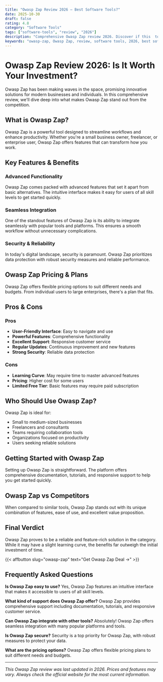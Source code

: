 ```yaml
---
title: "Owasp Zap Review 2026 – Best Software Tools?"
date: 2025-10-30
draft: false
rating: 4.8
category: "Software Tools"
tags: ["software-tools", "review", "2026"]
description: "Comprehensive Owasp Zap review 2026. Discover if this  tool is the best choice for your needs."
keywords: "owasp-zap, Owasp Zap, review, software tools, 2026, best software tools"
---
```


# Owasp Zap Review 2026: Is It Worth Your Investment?

Owasp Zap has been making waves in the  space, promising innovative solutions for modern businesses and individuals. In this comprehensive review, we'll dive deep into what makes Owasp Zap stand out from the competition.

## What is Owasp Zap?

Owasp Zap is a powerful  tool designed to streamline workflows and enhance productivity. Whether you're a small business owner, freelancer, or enterprise user, Owasp Zap offers features that can transform how you work.

## Key Features & Benefits

### Advanced Functionality
Owasp Zap comes packed with advanced features that set it apart from basic alternatives. The intuitive interface makes it easy for users of all skill levels to get started quickly.

### Seamless Integration
One of the standout features of Owasp Zap is its ability to integrate seamlessly with popular tools and platforms. This ensures a smooth workflow without unnecessary complications.

### Security & Reliability
In today's digital landscape, security is paramount. Owasp Zap prioritizes data protection with robust security measures and reliable performance.

## Owasp Zap Pricing & Plans

Owasp Zap offers flexible pricing options to suit different needs and budgets. From individual users to large enterprises, there's a plan that fits.

## Pros & Cons

### Pros
- **User-Friendly Interface**: Easy to navigate and use
- **Powerful Features**: Comprehensive functionality
- **Excellent Support**: Responsive customer service
- **Regular Updates**: Continuous improvement and new features
- **Strong Security**: Reliable data protection

### Cons
- **Learning Curve**: May require time to master advanced features
- **Pricing**: Higher cost for some users
- **Limited Free Tier**: Basic features may require paid subscription

## Who Should Use Owasp Zap?

Owasp Zap is ideal for:
- Small to medium-sized businesses
- Freelancers and consultants
- Teams requiring collaboration tools
- Organizations focused on productivity
- Users seeking reliable  solutions

## Getting Started with Owasp Zap

Setting up Owasp Zap is straightforward. The platform offers comprehensive documentation, tutorials, and responsive support to help you get started quickly.

## Owasp Zap vs Competitors

When compared to similar tools, Owasp Zap stands out with its unique combination of features, ease of use, and excellent value proposition.

## Final Verdict

Owasp Zap proves to be a reliable and feature-rich solution in the  category. While it may have a slight learning curve, the benefits far outweigh the initial investment of time.

{{< affbutton slug="owasp-zap" text="Get Owasp Zap Deal →" >}}

## Frequently Asked Questions

**Is Owasp Zap easy to use?**
Yes, Owasp Zap features an intuitive interface that makes it accessible to users of all skill levels.

**What kind of support does Owasp Zap offer?**
Owasp Zap provides comprehensive support including documentation, tutorials, and responsive customer service.

**Can Owasp Zap integrate with other tools?**
Absolutely! Owasp Zap offers seamless integration with many popular platforms and tools.

**Is Owasp Zap secure?**
Security is a top priority for Owasp Zap, with robust measures to protect your data.

**What are the pricing options?**
Owasp Zap offers flexible pricing plans to suit different needs and budgets.

---

*This Owasp Zap review was last updated in 2026. Prices and features may vary. Always check the official website for the most current information.*
